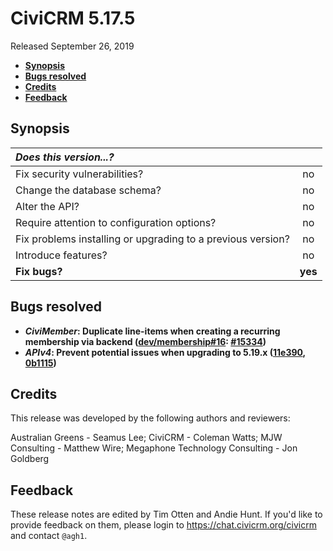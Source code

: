 # CiviCRM 5.17.5

Released September 26, 2019

- **[Synopsis](#synopsis)**
- **[Bugs resolved](#bugs)**
- **[Credits](#credits)**
- **[Feedback](#feedback)**

## <a name="synopsis"></a>Synopsis

| *Does this version...?*                                         |         |
|:--------------------------------------------------------------- |:-------:|
| Fix security vulnerabilities?                                   |   no    |
| Change the database schema?                                     |   no    |
| Alter the API?                                                  |   no    |
| Require attention to configuration options?                     |   no    |
| Fix problems installing or upgrading to a previous version?     |   no    |
| Introduce features?                                             |   no    |
| **Fix bugs?**                                                   | **yes** |

## <a name="bugs"></a>Bugs resolved

* **_CiviMember_: Duplicate line-items when creating a recurring membership via backend ([dev/membership#16](https://lab.civicrm.org/dev/membership/issues/16): [#15334](https://github.com/civicrm/civicrm-core/pull/15334))**
* **_APIv4_: Prevent potential issues when upgrading to 5.19.x ([11e390](https://github.com/civicrm/org.civicrm.api4/commit/11e3907e362846fb999bc115d98c92bcda96859d), [0b1115](https://github.com/civicrm/org.civicrm.api4/commit/0b1115d700b96e728fd9eff4840f291836705950))**

## <a name="credits"></a>Credits

This release was developed by the following authors and reviewers:

Australian Greens - Seamus Lee; CiviCRM - Coleman Watts; MJW Consulting -
Matthew Wire; Megaphone Technology Consulting - Jon Goldberg

## <a name="feedback"></a>Feedback

These release notes are edited by Tim Otten and Andie Hunt.  If you'd like to
provide feedback on them, please login to https://chat.civicrm.org/civicrm and
contact `@agh1`.
